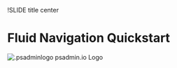 !SLIDE title center

# Fluid Navigation Quickstart

![.psadminlogo psadmin.io Logo](../_images/psadmin_io_white_400.png)
